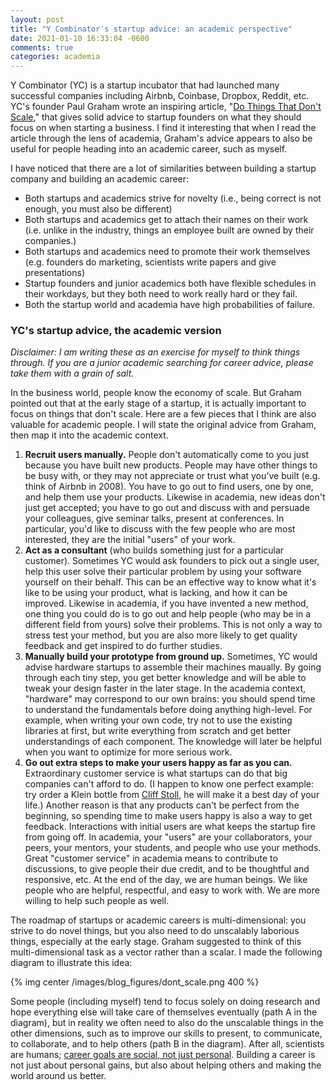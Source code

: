 ```yaml
---
layout: post
title: "Y Combinator's startup advice: an academic perspective"
date: 2021-01-10 16:33:04 -0600
comments: true
categories: academia
---
```


Y Combinator (YC) is a startup incubator that had launched many successful companies including Airbnb, Coinbase, Dropbox, Reddit, etc. YC's founder Paul Graham wrote an inspiring article, "[Do Things That Don't Scale](http://paulgraham.com/ds.html)," that gives solid advice to startup founders on what they should focus on when starting a business. I find it interesting that when I read the article through the lens of academia, Graham's advice appears to also be useful for people heading into an academic career, such as myself.

I have noticed that there are a lot of similarities between building a startup company and building an academic career:

<!--more-->

- Both startups and academics strive for novelty (i.e., being correct is not enough, you must also be different)
- Both startups and academics get to attach their names on their work (i.e. unlike in the industry, things an employee built are owned by their companies.)
- Both startups and academics need to promote their work themselves (e.g. founders do marketing, scientists write papers and give presentations)
- Startup founders and junior academics both have flexible schedules in their workdays, but they both need to work really hard or they fail.
- Both the startup world and academia have high probabilities of failure.

### YC's startup advice, the academic version

*Disclaimer: I am writing these as an exercise for myself to think things through. If you are a junior academic searching for career advice, please take them with a grain of salt.*

In the business world, people know the economy of scale. But Graham pointed out that at the early stage of a startup, it is actually important to focus on things that don't scale. Here are a few pieces that I think are also valuable for academic people. I will state the original advice from Graham, then map it into the academic context.

1. **Recruit users manually.** People don't automatically come to you just because you have built new products. People may have other things to be busy with, or they may not appreciate or trust what you've built (e.g. think of Airbnb in 2008). You have to go out to find users, one by one, and help them use your products. Likewise in academia, new ideas don't just get accepted; you have to go out and discuss with and persuade your colleagues, give seminar talks, present at conferences. In particular, you'd like to discuss with the few people who are most interested, they are the initial "users" of your work.
2. **Act as a consultant** (who builds something just for a particular customer). Sometimes YC would ask founders to pick out a single user, help this user solve their particular problem by using your software yourself on their behalf. This can be an effective way to know what it's like to be using your product, what is lacking, and how it can be improved. Likewise in academia, if you have invented a new method, one thing you could do is to go out and help people (who may be in a different field from yours) solve their problems. This is not only a way to stress test your method, but you are also more likely to get quality feedback and get inspired to do further studies.
3. **Manually build your prototype from ground up.** Sometimes, YC would advise hardware startups to assemble their machines maually. By going through each tiny step, you get better knowledge and will be able to tweak your design faster in the later stage. In the academia context, "hardware" may correspond to our own brains: you should spend time to understand the fundamentals before doing anything high-level. For example, when writing your own code, try not to use the existing libraries at first, but write everything from scratch and get better understandings of each component. The knowledge will later be helpful when you want to optimize for more serious work.
4. **Go out extra steps to make your users happy as far as you can.** Extraordinary customer service is what startups can do that big companies can't afford to do. (I happen to know one perfect example: try order a Klein bottle from [Cliff Stoll](https://www.kleinbottle.com/), he will make it a best day of your life.) Another reason is that any products can't be perfect from the beginning, so spending time to make users happy is also a way to get feedback. Interactions with initial users are what keeps the startup fire from going off. In academia, your "users" are your collaborators, your peers, your mentors, your students, and people who use your methods. Great "customer service" in academia means to contribute to discussions, to give people their due credit, and to be thoughtful and responsive, etc. At the end of the day, we are human beings. We like people who are helpful, respectful, and easy to work with. We are more willing to help such people as well.

The roadmap of startups or academic careers is multi-dimensional: you strive to do novel things, but you also need to do unscalably laborious things, especially at the early stage. Graham suggested to think of this multi-dimensional task as a vector rather than a scalar. I made the following diagram to illustrate this idea:

{% img center /images/blog_figures/dont_scale.png 400 %}

Some people (including myself) tend to focus solely on doing research and hope everything else will take care of themselves eventually (path A in the diagram), but in reality we often need to also do the unscalable things in the other dimensions, such as to improve our skills to present, to communicate, to collaborate, and to help others (path B in the diagram). After all, scientists are humans; [career goals are social, not just personal](https://www.stevepavlina.com/blog/2020/01/money-and-success-goals-are-social-not-personal/). Building a career is not just about personal gains, but also about helping others and making the world around us better.